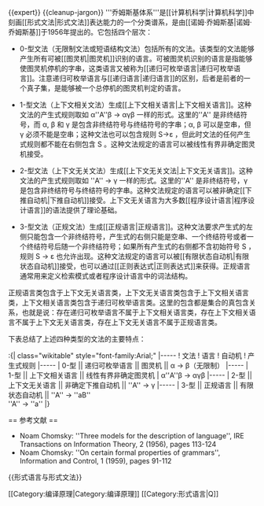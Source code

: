 {{expert}}
{{cleanup-jargon}}
'''乔姆斯基体系'''是[[计算机科学|计算机科学]]中刻画[[形式文法|形式文法]]表达能力的一个分类谱系，是由[[诺姆·乔姆斯基|诺姆·乔姆斯基]]于1956年提出的。它包括四个层次：

* 0-型文法（无限制文法或短语结构文法）包括所有的文法。该类型的文法能够产生所有可被[[图灵机|图灵机]]识别的语言。可被图灵机识别的语言是指能够使图灵机停机的字串，这类语言又被称为[[递归可枚举语言|递归可枚举语言]]。注意递归可枚举语言与[[递归语言|递归语言]]的区别，后者是前者的一个真子集，是能够被一个总停机的图灵机判定的语言。

* 1-型文法（上下文相关文法）生成[[上下文相关语言|上下文相关语言]]。这种文法的产生式规则取如 α''A''β -> αγβ 一样的形式。这里的''A'' 是非终结符号，而 α, β 和 γ 是包含非终结符号与终结符号的字串；α, β 可以是空串，但 γ 必须不能是空串；这种文法也可以包含规则 S->ε ，但此时文法的任何产生式规则都不能在右侧包含 S 。这种文法规定的语言可以被线性有界非确定图灵机接受。

* 2-型文法（上下文无关文法）生成[[上下文无关文法|上下文无关语言]]。这种文法的产生式规则取如 ''A'' -> γ 一样的形式。这里的''A'' 是非终结符号，γ 是包含非终结符号与终结符号的字串。这种文法规定的语言可以被非确定[[下推自动机|下推自动机]]接受。上下文无关语言为大多数[[程序设计语言|程序设计语言]]的语法提供了理论基础。

* 3-型文法（正规文法）生成[[正规语言|正规语言]]。这种文法要求产生式的左侧只能包含一个非终结符号，产生式的右侧只能是空串、一个终结符号或者一个终结符号后随一个非终结符号；如果所有产生式的右侧都不含初始符号 S ，规则 S -> ε 也允许出现。这种文法规定的语言可以被[[有限状态自动机|有限状态自动机]]接受，也可以通过[[正则表达式|正则表达式]]来获得。正规语言通常用来定义检索模式或者程序设计语言中的词法结构。

正规语言类包含于上下文无关语言类，上下文无关语言类包含于上下文相关语言类，上下文相关语言类包含于递归可枚举语言类。这里的包含都是集合的真包含关系，也就是说：存在递归可枚举语言不属于上下文相关语言类，存在上下文相关语言不属于上下文无关语言类，存在上下文无关语言不属于正规语言类。

下表总结了上述四种类型的文法的主要特点：

:{| class="wikitable" style="font-family:Arial;"
|-----
! 文法
! 语言
! 自动机
! 产生式规则
|-----
| 0-型 || 递归可枚举语言 || 图灵机 || α -> β（无限制）
|-----
| 1-型 || 上下文相关语言 || 线性有界非确定图灵机
| α''A''β -> αγβ
|-----
| 2-型 || 上下文无关语言 || 非确定下推自动机 || ''A'' -> γ
|-----
| 3-型 || 正规语言 || 有限状态自动机 || ''A'' -> ''aB''<br />
''A'' -> ''a'' 
|}

== 参考文献 ==

* Noam Chomsky: ''Three models for the description of language'', IRE Transactions on Information Theory, 2 (1956), pages 113-124
* Noam Chomsky: ''On certain formal properties of grammars'', Information and Control, 1 (1959), pages 91-112

{{形式语言与形式文法}}

[[Category:编译原理|Category:编译原理]]
[[Category:形式语言|Q]]